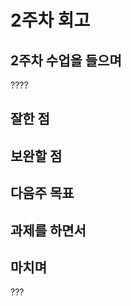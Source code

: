 <!-- 여기에 2주차 회고 내용을 작성해주세요 -->

# 2주차 회고

## 2주차 수업을 들으며

????

## 잘한 점

## 보완할 점

## 다음주 목표

## 과제를 하면서

## 마치며

???

